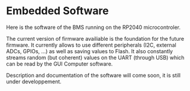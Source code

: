 # Embedded Software
Here is the software of the BMS running on the RP2040 microcontroler.

The current version of firmware availiable is the foundation for the future firmware.
It currently allows to use different peripherals (I2C, external ADCs, GPIOs, ...) as well as saving values to Flash.
It also constantly streams random (but coherent) values on the UART (through USB) which can be read by the GUI Computer software.

Description and documentation of the software will come soon, it is still under developpement.

